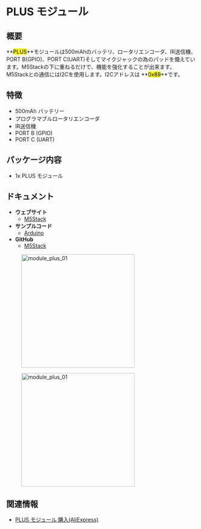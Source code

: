 # PLUS モジュール



## 概要

**<mark>PLUS</mark>**モジュールは500mAhのバッテリ、ロータリエンコーダ、IR送信機、PORT B(GPIO)、PORT C(UART)そしてマイクジャックの為のパッドを備えています。M5Stackの下に重ねるだけで、機能を強化することが出来ます。M5Stackとの通信にはI2Cを使用します。I2Cアドレスは **<mark>0x89</mark>**です。

## 特徴

- 500mAh バッテリー
- プログラマブルロータリエンコーダ
- IR送信機
- PORT B (GPIO)
- PORT C (UART)

## パッケージ内容

- 1x PLUS モジュール

## ドキュメント

- **ウェブサイト**
  - [M5Stack](https://m5stack.com)
- **サンプルコード**
  - [Arduino](https://github.com/m5stack/M5Stack/tree/master/examples/Modules/Plus)
- **GitHub**
  - [M5Stack](https://github.com/m5stack/M5Stack)

<figure>
    <img src="assets/img/product_pics/module/module_plus_01.png" alt="module_plus_01" height="300px" width="300px">
</figure>
<figure>
    <img src="assets/img/product_pics/module/module_plus_02.png" alt="module_plus_01" height="300px" width="300px">
</figure>

## 関連情報

- [PLUS モジュール 購入(AliExpress)](https://www.aliexpress.com/store/product/M5Stack-MEGA328P-500-mah-ISP-Ir-UART-GPIO/3226069_32949278724.html)